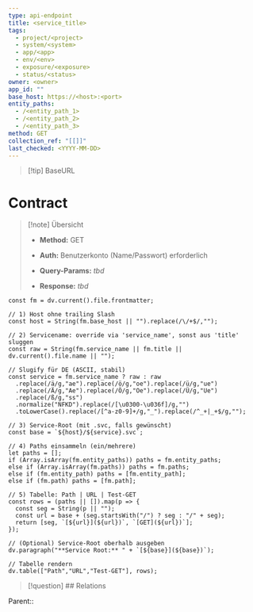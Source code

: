 ```yaml
---
type: api-endpoint
title: <service_title>
tags:
  - project/<project>
  - system/<system>
  - app/<app>
  - env/<env>
  - exposure/<exposure>
  - status/<status>
owner: <owner>
app_id: ""
base_host: https://<host>:<port>
entity_paths:
  - /<entity_path_1>
  - /<entity_path_2>
  - /<entity_path_3>
method: GET
collection_ref: "[[]]"
last_checked: <YYYY-MM-DD>
---
```


> [!tip] BaseURL
> 
# Contract

> [!note] Übersicht
> 
> - **Method:** GET
>     
> - **Auth:** Benutzerkonto (Name/Passwort) erforderlich
>     
> - **Query-Params:** _tbd_
>     
> - **Response:** _tbd_
>     

```dataviewjs
const fm = dv.current().file.frontmatter;

// 1) Host ohne trailing Slash
const host = String(fm.base_host || "").replace(/\/+$/,"");

// 2) Servicename: override via 'service_name', sonst aus 'title' sluggen
const raw = String(fm.service_name || fm.title || dv.current().file.name || "");

// Slugify für DE (ASCII, stabil)
const service = fm.service_name ? raw : raw
  .replace(/ä/g,"ae").replace(/ö/g,"oe").replace(/ü/g,"ue")
  .replace(/Ä/g,"Ae").replace(/Ö/g,"Oe").replace(/Ü/g,"Ue")
  .replace(/ß/g,"ss")
  .normalize("NFKD").replace(/[\u0300-\u036f]/g,"")
  .toLowerCase().replace(/[^a-z0-9]+/g,"_").replace(/^_+|_+$/g,"");

// 3) Service-Root (mit .svc, falls gewünscht)
const base = `${host}/${service}.svc`;

// 4) Paths einsammeln (ein/mehrere)
let paths = [];
if (Array.isArray(fm.entity_paths)) paths = fm.entity_paths;
else if (Array.isArray(fm.paths)) paths = fm.paths;
else if (fm.entity_path) paths = [fm.entity_path];
else if (fm.path) paths = [fm.path];

// 5) Tabelle: Path | URL | Test-GET
const rows = (paths || []).map(p => {
  const seg = String(p || "");
  const url = base + (seg.startsWith("/") ? seg : "/" + seg);
  return [seg, `[${url}](${url})`, `[GET](${url})`];
});

// (Optional) Service-Root oberhalb ausgeben
dv.paragraph("**Service Root:** " + `[${base}](${base})`);

// Tabelle rendern
dv.table(["Path","URL","Test-GET"], rows);

```

> [!question] ## Relations

Parent:: 